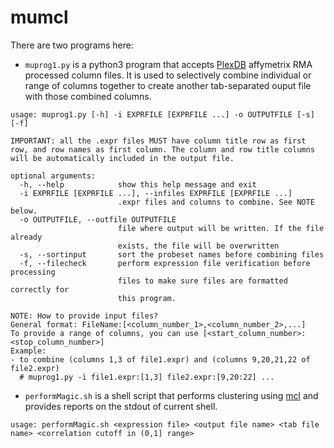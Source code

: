 # mumcl
There are two programs here:
- `muprog1.py` is a python3 program that accepts [PlexDB](http://www.plexdb.org/plex.php?database=Barley) affymetrix RMA processed column files. It is used to selectively combine individual or range of columns together to create another tab-separated ouput file with those combined columns.

```
usage: muprog1.py [-h] -i EXPRFILE [EXPRFILE ...] -o OUTPUTFILE [-s] [-f]

IMPORTANT: all the .expr files MUST have column title row as first row, and row names as first column. The column and row title columns will be automatically included in the output file.

optional arguments:
  -h, --help            show this help message and exit
  -i EXPRFILE [EXPRFILE ...], --infiles EXPRFILE [EXPRFILE ...]
                        .expr files and columns to combine. See NOTE below.
  -o OUTPUTFILE, --outfile OUTPUTFILE
                        file where output will be written. If the file already
                        exists, the file will be overwritten
  -s, --sortinput       sort the probeset names before combining files
  -f, --filecheck       perform expression file verification before processing
                        files to make sure files are formatted correctly for
                        this program.

NOTE: How to provide input files?
General format: FileName:[<column_number_1>,<column_number_2>,...]
To provide a range of columns, you can use [<start_column_number>:<stop_column_number>]
Example:
- to combine (columns 1,3 of file1.expr) and (columns 9,20,21,22 of file2.expr)
  # muprog1.py -i file1.expr:[1,3] file2.expr:[9,20:22] ...
```

- `performMagic.sh` is a shell script that performs clustering using [mcl](http://micans.org/mcl/) and provides reports on the stdout of current shell.
```
usage: performMagic.sh <expression file> <output file name> <tab file name> <correlation cutoff in (0,1] range>
```

